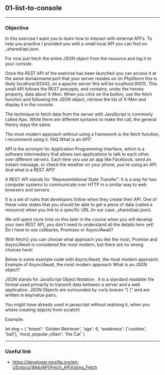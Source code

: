 ## 01-list-to-console

---
### Objective


In this exercise I want you to learn how to interact with external API's. To help you practice I provided you with a small local API you can find on _shared/api.json.

For now just fetch the entire JSON object from the resource and log it to your console.

Once the REST API of the exercise has been launched you can access it at the same domainname:port that your server resides on (in PhpStorm this is likely localhost:63342, on a apache server this will be localhost:9001). This small API follows the REST precepts, and contains, under the heroes property, data about X-Men. When you click on the button, use the fetch function and following the JSON object, retrieve the list of X-Men and display it in the console.

The technique to fetch data from the server with JavaScript is commonly called Ajax. While there are different syntaxes to make the call, the general theory stays the same.

The most modern approach without using a framework is the fetch function, I recommend using it.
FAQ
What is an API?

API is the acronym for Application Programming Interface, which is a software intermediary that allows two applications to talk to each other, over different servers. Each time you use an app like Facebook, send an instant message, or check the weather on your phone, you're using an API.
And what is a REST API?

A REST API stands for “Representational State Transfer”. It is a way for two computer systems to communicate over HTTP in a similar way to web browsers and servers.

It is a set of rules that developers follow when they create their API. One of these rules states that you should be able to get a piece of data (called a resource) when you link to a specific URL (in our case _shared/api.json).

We will spent more time on this later in the course when you will develop your own REST API, you don't need to understand all the details here yet!
Do I have to use callbacks, Promises or Async/Await?

With fetch() you can choose what approach you like the most, Promise and Async/Await is considered the most modern, but there are no wrong choices here!

Below is some example code with Async/Await, the most modern approach:
Example of Async/Await, the most modern approach
What is an JSON object?

JSON stands for JavaScript Object Notation . It is a standard readable file format used primarily to transmit data between a server and a web application. JSON Objects are surrounded by curly braces “{ }” and are written in key/value pairs.

You might have already used in javascript without realising it, when you where creating objects from scratch!

Example:

let dog = {
'breed': 'Golden Retriever',
'age': 6,
'weakness': ['cookies', 'ball'],
'most_popular_villain': 'the Cat'
}

---

### Useful link 
* https://developer.mozilla.org/en-US/docs/Web/API/Fetch_API/Using_Fetch